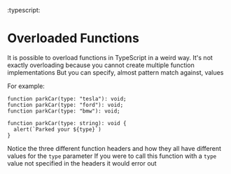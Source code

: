:typescript:

# Overloaded Functions
It is possible to overload functions in TypeScript in a weird way.
It's not exactly overloading because you cannot create multiple function implementations
But you can specify, almost pattern match against, values

For example:
```
function parkCar(type: "tesla"): void;
function parkCar(type: "ford"): void;
function parkCar(type: "bmw"): void;

function parkCar(type: string): void {
  alert(`Parked your ${type}`)
}
```
Notice the three different function headers and how they all have different values for the `type` parameter
If you were to call this function with a `type` value not specified in the headers it would error out

